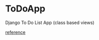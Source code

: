 # ToDoApp
Django To Do List App (class based views)

<a href="https://www.youtube.com/watch?v=llbtoQTt4qw">reference</a>